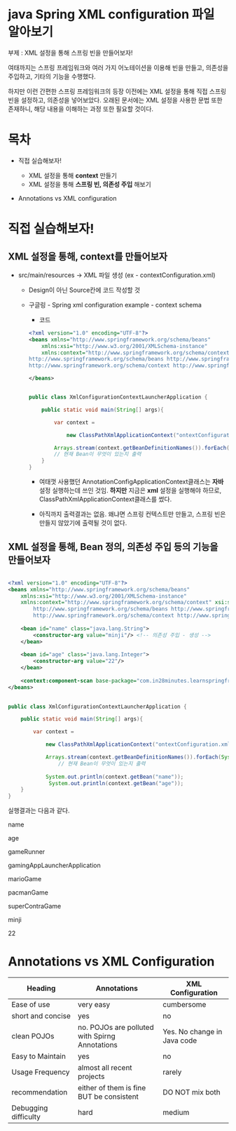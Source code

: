 # java Spring XML configuration 파일 알아보기

부제 : XML 설정을 통해 스프링 빈을 만들어보자!

여태까지는 스프링 프레임워크와 여러 가지 어노테이션을 이용해 빈을 만들고, 의존성을 주입하고, 기타의 기능을 수행했다.

하지만 이런 간편한 스프링 프레임워크의 등장 이전에는 XML 설정을 통해 직접 스프링 빈을 설정하고, 의존성을 넣어보았다. 오래된 문서에는 XML 설정을 사용한 문법 또한 존재하니, 해당 내용을 이해하는 과정 또한 필요할 것이다.

# 목차

- 직접 실습해보자!

    - XML 설정을 통해 **context** 만들기
    - XML 설정을 통해 **스프링 빈, 의존성 주입** 해보기

- Annotations vs XML configuration

# 직접 실습해보자!

## XML 설정을 통해, context를 만들어보자

- src/main/resources -> XML 파일 생성 (ex - contextConfiguration.xml)

    - Design이 아닌 Source칸에 코드 작성할 것
    - 구글링 - Spring xml configuration example - context schema

        - 코드
        ```xml
        <?xml version="1.0" encoding="UTF-8"?>
        <beans xmlns="http://www.springframework.org/schema/beans"
            xmlns:xsi="http://www.w3.org/2001/XMLSchema-instance"
            xmlns:context="http://www.springframework.org/schema/context" xsi:schemaLocation="
        http://www.springframework.org/schema/beans http://www.springframework.org/schema/beans/spring-beans.xsd
        http://www.springframework.org/schema/context http://www.springframework.org/schema/context/spring-context.xsd"> <!-- bean definitions here -->

        </beans>
        ```

        ```java

        public class XmlConfigurationContextLauncherApplication {

            public static void main(String[] args){

                var context =

                    new ClassPathXmlApplicationContext("ontextConfiguration.xml");

                Arrays.stream(context.getBeanDefinitionNames()).forEach(System.out::println);
		        // 현재 Bean이 무엇이 있는지 출력
            }
        }
        ```

        - 여태껏 사용했던 AnnotationConfigApplicationContext클래스는 **자바** 설정 실행하는데 쓰인 것임. 
        **하지만** 지금은 **xml** 설정을 실행해야 하므로, ClassPathXmlApplicationContext클래스를 썼다.

        - 아직까지 출력결과는 없음. 왜냐면 스프링 컨텍스트만 만들고, 스프링 빈은 만들지 않았기에 출력될 것이 없다.

## XML 설정을 통해, Bean 정의, 의존성 주입 등의 기능을 만들어보자

```xml

<?xml version="1.0" encoding="UTF-8"?>
<beans xmlns="http://www.springframework.org/schema/beans"
    xmlns:xsi="http://www.w3.org/2001/XMLSchema-instance"
    xmlns:context="http://www.springframework.org/schema/context" xsi:schemaLocation="
        http://www.springframework.org/schema/beans http://www.springframework.org/schema/beans/spring-beans.xsd
        http://www.springframework.org/schema/context http://www.springframework.org/schema/context/spring-context.xsd"> <!-- bean definitions here -->
	
	<bean id="name" class="java.lang.String">
		<constructor-arg value="minji"/> <!-- 의존성 주입 - 생성 -->
	</bean>
	
	<bean id="age" class="java.lang.Integer">
		<constructor-arg value="22"/>
	</bean>
	
	<context:component-scan base-package="com.in28minutes.learnspringframework.game"></context:component-scan> <!--  컴포넌트 스캔도 지정 가능 --> 
</beans>
```

```java
    
public class XmlConfigurationContextLauncherApplication {

    public static void main(String[] args){

        var context =

            new ClassPathXmlApplicationContext("ontextConfiguration.xml");

            Arrays.stream(context.getBeanDefinitionNames()).forEach(System.out::println);
		        // 현재 Bean이 무엇이 있는지 출력
            
            System.out.println(context.getBean("name"));
             System.out.println(context.getBean("age"));
    }
}
```

실행결과는 다음과 같다.

name

age

gameRunner

gamingAppLauncherApplication

marioGame

pacmanGame

superContraGame

minji

22

# Annotations vs XML Configuration

| Heading | Annotations | XML Configuration |
|------|---|---|
| Ease of use | very easy | cumbersome |
| short and concise | yes | no|
| clean POJOs | no. POJOs are polluted with Spirng Annotations | Yes. No change in Java code |
| Easy to Maintain | yes | no |
| Usage Frequency | almost all recent projects | rarely |
| recommendation | either of them is fine BUT be consistent | DO NOT mix both |
| Debugging difficulty | hard | medium |